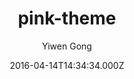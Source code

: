 ---
title: pink-theme
github: https://github.com/Adagio-cantabile/Adagio-cantabile.github.io
demo: https://adagio-cantabile.github.io/
author: Yiwen Gong
ssg:
  - Jekyll
cms:
  - No Cms
date: 2016-04-14T14:34:34.000Z
stale: true
disabled_reason: demo url not found
disabled: true
---